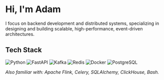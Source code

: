 # Hi, I'm Adam

I focus on backend development and distributed systems, specializing in designing and building scalable, high-performance, event-driven architectures.

## Tech Stack
![Python](https://img.shields.io/badge/-Python-333333?style=flat&logo=python)
![FastAPI](https://img.shields.io/badge/-FastAPI-333333?style=flat&logo=fastapi)
![Kafka](https://img.shields.io/badge/-Kafka-333333?style=flat&logo=apachekafka)
![Redis](https://img.shields.io/badge/-Redis-333333?style=flat&logo=redis)
![Docker](https://img.shields.io/badge/-Docker-333333?style=flat&logo=docker)
![PostgreSQL](https://img.shields.io/badge/-PostgreSQL-333333?style=flat&logo=postgresql)


_Also familiar with: Apache Flink, Celery, SQLAlchemy, ClickHouse, Bash._
